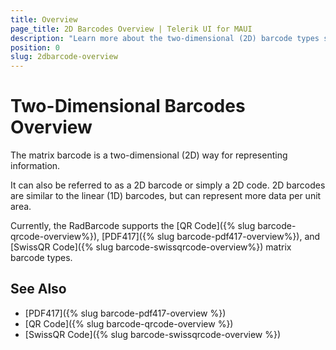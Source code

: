 ```yaml
---
title: Overview
page_title: 2D Barcodes Overview | Telerik UI for MAUI
description: "Learn more about the two-dimensional (2D) barcode types supported by the Telerik UI for MAUI Barcode."
position: 0
slug: 2dbarcode-overview
---
```


# Two-Dimensional Barcodes Overview

The matrix barcode is a two-dimensional (2D) way for representing information.

It can also be referred to as a 2D barcode or simply a 2D code. 2D barcodes are similar to the linear (1D) barcodes, but can represent more data per unit area.

Currently, the RadBarcode supports the [QR Code]({% slug barcode-qrcode-overview%}), [PDF417]({% slug barcode-pdf417-overview%}), and [SwissQR Code]({% slug barcode-swissqrcode-overview%}) matrix barcode types.

## See Also

* [PDF417]({% slug barcode-pdf417-overview %})
* [QR Code]({% slug barcode-qrcode-overview %})
* [SwissQR Code]({% slug barcode-swissqrcode-overview %})
